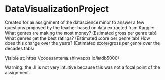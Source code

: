 # DataVisualizationProject

Created for an assignment of the datascience minor to answer a few questions proposed by the teacher based on data extracted from Kaggle:
  What genres are making the most money? (Estimated gross per genre tab)
  What genres get the best ratings? (Estimated score per genre tab)
  How does this change over the years? (Estimated score/gross per genre over the decades tabs)

Visible at:
https://codesantema.shinyapps.io/imdb5000/

Warning: the UI is not very intuitive because this was not a focal point of the assignment.
